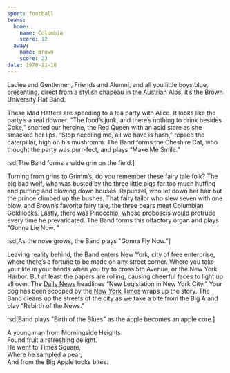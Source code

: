 ```yaml
---
sport: football
teams:
  home:
    name: Columbia
    score: 12
  away:
    name: Brown
    score: 23
date: 1978-11-18
---
```


Ladies and Gentlemen, Friends and Alumni, and all you little boys blue, presenting, direct from a stylish chapeau in the Austrian Alps, it’s the Brown University Hat Band.

These Mad Hatters are speeding to a tea party with Alice. It looks like the party’s a real downer. “The food’s junk, and there’s nothing to drink besides Coke,” snorted our hercine, the Red Queen with an acid stare as she smacked her lips. “Stop needling me, all we have is hash,” replied the caterpillar, high on his mushromm. The Band forms the Cheshire Cat, who thought the party was purr-fect, and plays “Make Me Smile.”

:sd[The Band forms a wide grin on the field.]

Turning from grins to Grimm’s, do you remember these fairy tale folk? The big bad wolf, who was busted by the three little pigs for too much huffing and puffing and blowing down houses. Rapunzel, who let down her hair but the prince climbed up the bushes. That fairy tailor who slew seven with one blow, and Brown’s favorite fairy tale, the three bears meet Columbian Goldilocks. Lastly, there was Pinocchio, whose proboscis would protrude every time he prevaricated. The Band forms this olfactory organ and plays "Gonna Lie Now. "

:sd[As the nose grows, the Band plays "Gonna Fly Now."]

Leaving reality behind, the Band enters New York, city of free enterprise, where there’s a fortune to be made on any street corner. Where you take your life in your hands when you try to cross 5th Avenue, or the New York Harbor. But at least the papers are rolling, causing cheerful faces to light up all over. The <u>Daily News</u> headlines “New Legislation in New York City.” Your dog has been scooped by the <u>New York Times</u> wraps up the story. The Band cleans up the streets of the city as we take a bite from the Big A and play "Rebirth of the News."

:sd[Band plays "Birth of the Blues" as the apple becomes an apple core.]

A young man from Morningside Heights\
Found fruit a refreshing delight.\
He went to Times Square,\
Where he sampled a pear,\
And from the Big Apple tooks bites.
